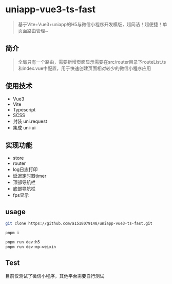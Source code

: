 # uniapp-vue3-ts-fast
> 基于Vite+Vue3+uniapp的H5与微信小程序开发模版，超简洁！超便捷！单页面路由管理~

## 简介

> 全局只有一个路由，需要新增页面显示需要在src/router目录下routeList.ts和index.vue中配置，用于快速创建页面相对较少的微信小程序应用

## 使用技术
- Vue3
- Vite
- Typescript
- SCSS
- 封装 uni.request
- 集成 uni-ui


## 实现功能
- store
- router
- log日志打印
- 延迟定时器timer
- 顶部导航栏
- 底部导航栏
- fps显示


## usage

```bash
git clone https://github.com/a1518079148/uniapp-vue3-ts-fast.git

pnpm i

pnpm run dev:h5
pnpm run dev:mp-weixin
```

## Test
目前仅测试了微信小程序，其他平台需要自行测试
